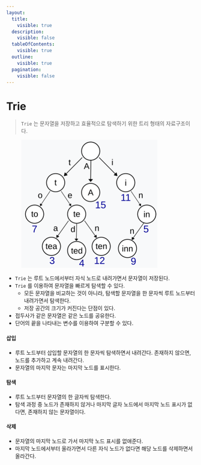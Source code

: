 ```yaml
---
layout:
  title:
    visible: true
  description:
    visible: false
  tableOfContents:
    visible: true
  outline:
    visible: true
  pagination:
    visible: false
---
```


# Trie

> `Trie` 는 문자열을 저장하고 효율적으로 탐색하기 위한 트리 형태의 자료구조이다.

<figure><img src="../.gitbook/assets/image (15).png" alt=""><figcaption></figcaption></figure>

* `Trie` 는 루트 노드에서부터 자식 노드로 내려가면서 문자열이 저장된다.
* `Trie` 를 이용하여 문자열을 빠르게 탐색할 수 있다.
  * 모든 문자열을 비교하는 것이 아니라, 탐색할 문자열을 한 문자씩 루트 노드부터 내려가면서 탐색한다.
  * 저장 공간의 크기가 커진다는 단점이 있다.
* 접두사가 같은 문자열은 같은 노드를 공유한다.
* 단어의 끝을 나타내는 변수를 이용하여 구분할 수 있다.

#### 삽입

* 루트 노드부터 삽입할 문자열의 한 문자씩 탐색하면서 내려간다. 존재하지 않으면, 노드를 추가하고 계속 내려간다.
* 문자열의 마지막 문자는 마지막 노드를 표시한다.

#### 탐색

* 루트 노드부터 문자열의 한 글자씩 탐색한다.
* 탐색 과정 중 노드가 존재하지 않거나 마지막 글자 노드에서 마지막 노드 표시가 없다면, 존재하지 않는 문자열이다.

#### 삭제

* 문자열의 마지막 노드로 가서 마지막 노드 표시를 없애준다.
* 마지막 노드에서부터 올라가면서 다른 자식 노드가 없다면 해당 노드를 삭제하면서 올라간다.
